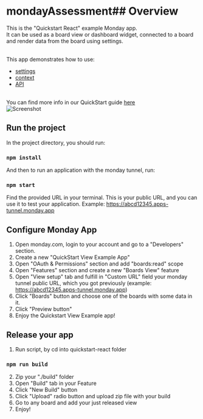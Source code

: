 # mondayAssessment## Overview

This is the "Quickstart React" example Monday app.
<br>It can be used as a board view or dashboard widget, connected to a board and render data from the board using settings.

<br>This app demonstrates how to use:

- [settings](https://developer.monday.com/apps/docs/mondayget#requesting-context-and-settings-data)
- [context](https://developer.monday.com/apps/docs/mondayget#sample-context-objects-for-each-feature-type)
- [API](https://developer.monday.com/apps/docs/mondayapi)

<br>You can find more info in our QuickStart guide [here](https://developer.monday.com/apps/docs/quickstart-view)
<br /> ![Screenshot](https://dapulse-res.cloudinary.com/image/upload/w_900/v1591485466/remote_mondaycom_static/developers/screenshots/final_view.gif)

## Run the project

In the project directory, you should run:

### `npm install`

And then to run an application with the monday tunnel, run:

### `npm start`

Find the provided URL in your terminal. This is your public URL, and you can use it to test your application.
Example: https://abcd12345.apps-tunnel.monday.app

## Configure Monday App

1. Open monday.com, login to your account and go to a "Developers" section.
2. Create a new "QuickStart View Example App"
3. Open "OAuth & Permissions" section and add "boards:read" scope
4. Open "Features" section and create a new "Boards View" feature
5. Open "View setup" tab and fulfill in "Custom URL" field your monday tunnel public URL, which you got previously (example: https://abcd12345.apps-tunnel.monday.app)
6. Click "Boards" button and choose one of the boards with some data in it.
7. Click "Preview button"
8. Enjoy the Quickstart View Example app!

## Release your app

1. Run script, by cd into quickstart-react folder

### `npm run build`

2. Zip your "./build" folder
3. Open "Build" tab in your Feature
4. Click "New Build" button
5. Click "Upload" radio button and upload zip file with your build
6. Go to any board and add your just released view
7. Enjoy!
